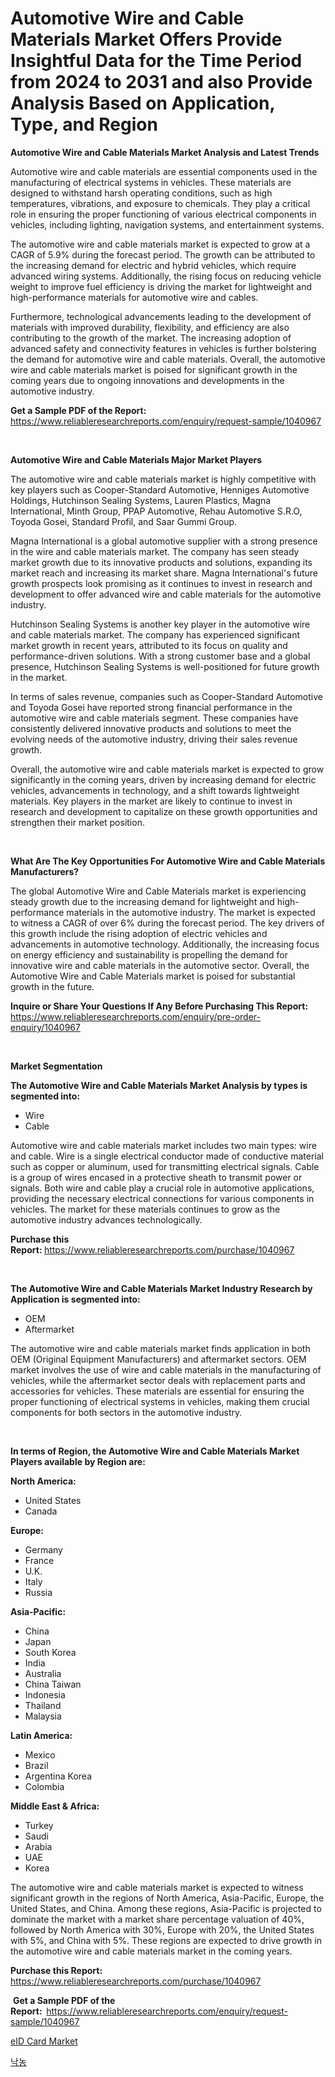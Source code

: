 <p><h1>Automotive Wire and Cable Materials Market Offers Provide Insightful Data for the Time Period from 2024 to 2031 and also Provide Analysis Based on Application, Type, and Region</h1></p><p><strong>Automotive Wire and Cable Materials Market Analysis and Latest Trends</strong></p>
<p><p>Automotive wire and cable materials are essential components used in the manufacturing of electrical systems in vehicles. These materials are designed to withstand harsh operating conditions, such as high temperatures, vibrations, and exposure to chemicals. They play a critical role in ensuring the proper functioning of various electrical components in vehicles, including lighting, navigation systems, and entertainment systems.</p><p>The automotive wire and cable materials market is expected to grow at a CAGR of 5.9% during the forecast period. The growth can be attributed to the increasing demand for electric and hybrid vehicles, which require advanced wiring systems. Additionally, the rising focus on reducing vehicle weight to improve fuel efficiency is driving the market for lightweight and high-performance materials for automotive wire and cables.</p><p>Furthermore, technological advancements leading to the development of materials with improved durability, flexibility, and efficiency are also contributing to the growth of the market. The increasing adoption of advanced safety and connectivity features in vehicles is further bolstering the demand for automotive wire and cable materials. Overall, the automotive wire and cable materials market is poised for significant growth in the coming years due to ongoing innovations and developments in the automotive industry.</p></p>
<p><strong>Get a Sample PDF of the Report:&nbsp;</strong> <a href="https://www.reliableresearchreports.com/enquiry/request-sample/1040967">https://www.reliableresearchreports.com/enquiry/request-sample/1040967</a></p>
<p>&nbsp;</p>
<p><strong>Automotive Wire and Cable Materials Major Market Players</strong></p>
<p><p>The automotive wire and cable materials market is highly competitive with key players such as Cooper-Standard Automotive, Henniges Automotive Holdings, Hutchinson Sealing Systems, Lauren Plastics, Magna International, Minth Group, PPAP Automotive, Rehau Automotive S.R.O, Toyoda Gosei, Standard Profil, and Saar Gummi Group. </p><p>Magna International is a global automotive supplier with a strong presence in the wire and cable materials market. The company has seen steady market growth due to its innovative products and solutions, expanding its market reach and increasing its market share. Magna International's future growth prospects look promising as it continues to invest in research and development to offer advanced wire and cable materials for the automotive industry.</p><p>Hutchinson Sealing Systems is another key player in the automotive wire and cable materials market. The company has experienced significant market growth in recent years, attributed to its focus on quality and performance-driven solutions. With a strong customer base and a global presence, Hutchinson Sealing Systems is well-positioned for future growth in the market.</p><p>In terms of sales revenue, companies such as Cooper-Standard Automotive and Toyoda Gosei have reported strong financial performance in the automotive wire and cable materials segment. These companies have consistently delivered innovative products and solutions to meet the evolving needs of the automotive industry, driving their sales revenue growth.</p><p>Overall, the automotive wire and cable materials market is expected to grow significantly in the coming years, driven by increasing demand for electric vehicles, advancements in technology, and a shift towards lightweight materials. Key players in the market are likely to continue to invest in research and development to capitalize on these growth opportunities and strengthen their market position.</p></p>
<p>&nbsp;</p>
<p><strong>What Are The Key Opportunities For Automotive Wire and Cable Materials Manufacturers?</strong></p>
<p><p>The global Automotive Wire and Cable Materials market is experiencing steady growth due to the increasing demand for lightweight and high-performance materials in the automotive industry. The market is expected to witness a CAGR of over 6% during the forecast period. The key drivers of this growth include the rising adoption of electric vehicles and advancements in automotive technology. Additionally, the increasing focus on energy efficiency and sustainability is propelling the demand for innovative wire and cable materials in the automotive sector. Overall, the Automotive Wire and Cable Materials market is poised for substantial growth in the future.</p></p>
<p><strong>Inquire or Share Your Questions If Any Before Purchasing This Report:</strong> <a href="https://www.reliableresearchreports.com/enquiry/pre-order-enquiry/1040967">https://www.reliableresearchreports.com/enquiry/pre-order-enquiry/1040967</a></p>
<p>&nbsp;</p>
<p><strong>Market Segmentation</strong></p>
<p><strong>The Automotive Wire and Cable Materials Market Analysis by types is segmented into:</strong></p>
<p><ul><li>Wire</li><li>Cable</li></ul></p>
<p><p>Automotive wire and cable materials market includes two main types: wire and cable. Wire is a single electrical conductor made of conductive material such as copper or aluminum, used for transmitting electrical signals. Cable is a group of wires encased in a protective sheath to transmit power or signals. Both wire and cable play a crucial role in automotive applications, providing the necessary electrical connections for various components in vehicles. The market for these materials continues to grow as the automotive industry advances technologically.</p></p>
<p><strong>Purchase this Report:&nbsp;</strong><a href="https://www.reliableresearchreports.com/purchase/1040967">https://www.reliableresearchreports.com/purchase/1040967</a></p>
<p>&nbsp;</p>
<p><strong>The Automotive Wire and Cable Materials Market Industry Research by Application is segmented into:</strong></p>
<p><ul><li>OEM</li><li>Aftermarket</li></ul></p>
<p><p>The automotive wire and cable materials market finds application in both OEM (Original Equipment Manufacturers) and aftermarket sectors. OEM market involves the use of wire and cable materials in the manufacturing of vehicles, while the aftermarket sector deals with replacement parts and accessories for vehicles. These materials are essential for ensuring the proper functioning of electrical systems in vehicles, making them crucial components for both sectors in the automotive industry.</p></p>
<p>&nbsp;</p>
<p><strong>In terms of Region, the Automotive Wire and Cable Materials Market Players available by Region are:</strong></p>
<p>
    <p> <strong> North America: </strong>
        <ul>
            <li>United States</li>
            <li>Canada</li>
        </ul>
        </p> 
    <p> <strong> Europe: </strong>
        <ul>
            <li>Germany</li>
            <li>France</li>
            <li>U.K.</li>
            <li>Italy</li>
            <li>Russia</li>
        </ul>
        </p> 
    <p> <strong> Asia-Pacific: </strong>
        <ul>
            <li>China</li>
            <li>Japan</li>
            <li>South Korea</li>
            <li>India</li>
            <li>Australia</li>
            <li>China Taiwan</li>
            <li>Indonesia</li>
            <li>Thailand</li>
            <li>Malaysia</li>
        </ul>
        </p> 
    <p> <strong> Latin America: </strong>
        <ul>
            <li>Mexico</li>
            <li>Brazil</li>
            <li>Argentina Korea</li>
            <li>Colombia</li>
        </ul>
        </p> 
    <p> <strong> Middle East & Africa: </strong>
        <ul>
            <li>Turkey</li>
            <li>Saudi</li>
            <li>Arabia</li>
            <li>UAE</li>
            <li>Korea</li>
        </ul>
    </p>
    </p>
<p><p>The automotive wire and cable materials market is expected to witness significant growth in the regions of North America, Asia-Pacific, Europe, the United States, and China. Among these regions, Asia-Pacific is projected to dominate the market with a market share percentage valuation of 40%, followed by North America with 30%, Europe with 20%, the United States with 5%, and China with 5%. These regions are expected to drive growth in the automotive wire and cable materials market in the coming years.</p></p>
<p><strong>Purchase this Report: </strong><a href="https://www.reliableresearchreports.com/purchase/1040967">https://www.reliableresearchreports.com/purchase/1040967</a></p>
<p>&nbsp;<strong>Get a Sample PDF of the Report:&nbsp;&nbsp;</strong><a href="https://www.reliableresearchreports.com/enquiry/request-sample/1040967">https://www.reliableresearchreports.com/enquiry/request-sample/1040967</a></p>
<p><strong></strong></p>
<p><p><a href="https://circular-yam-9b9.notion.site/Decoding-the-eID-Card-Market-A-Deep-Dive-into-the-Latest-Market-Trends-Market-Segmentation-and-Co-55b5aeed0d064f8194f4ee4da89ada3e">eID Card Market</a></p><p><a href="https://medium.com/@coremtymerich56566/%EC%9C%A0%EC%A0%9C%ED%92%88-%EC%8B%9C%EC%9E%A5-%EB%B6%84%EC%84%9D-%EA%B8%80%EB%A1%9C%EB%B2%8C-%EC%82%B0%EC%97%85-%EC%A0%84%EB%A7%9D-%EB%B0%8F-%EC%98%88%EC%B8%A1-2024%EB%85%84%EB%B6%80%ED%84%B0-2031%EB%85%84%EA%B9%8C%EC%A7%80-c703fe08aed3">낙농</a></p></p>